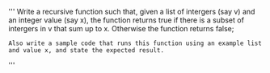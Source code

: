 ﻿'''
	Write a recursive function such that, given a list of intergers (say v) and an integer value (say x), the function returns true if
	there is a subset of intergers in v that sum up to x. Otherwise the function returns false;

	Also write a sample code that runs this function using an example list and value x, and state the expected result.
'''

